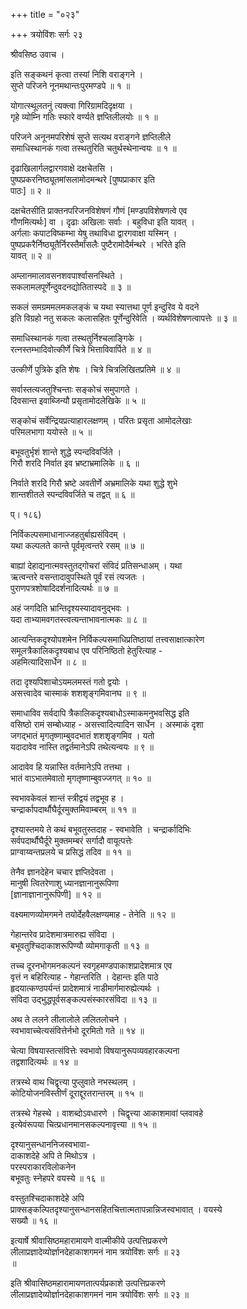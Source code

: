 +++
title = "०२३"

+++
त्रयोविंशः सर्गः २३   
  
श्रीवसिष्ठ उवाच ।  
  
इति सङ्कथनं कृत्वा तस्यां निशि वराङ्गने ।  
सुप्ते परिजने नूनमथान्तःपुरमण्डपे ॥ १ ॥  
  
योगात्स्थूलतनुं त्यक्त्वा गिरिग्रामदिदृक्षया ।  
गृहे व्योम्नि गतिः स्फारे वर्ण्यते ज्ञप्तिलीलयोः ॥ १ ॥  
  
परिजने अनूनमपरिशेषं सुप्ते सत्यथ वराङ्गने ज्ञप्तिलीले   
समाधिस्थानकं गत्वा तस्थतुरिति चतुर्थस्थेनान्वयः ॥ १ ॥  
  
दृढाखिलार्गलद्वारगवाक्षे दक्षचेतसि ।  
पुष्पप्रकरनिष्ठ्यूतमांसलामोदमन्थरे [पुष्पप्राकार इति   
पाठः] ॥ २ ॥  
  
दक्षचेतसीति प्राक्तनपरिजनविशेषणं गौणं [मण्डपविशेषणत्वे एव   
गौणमित्यर्थः] वा । दृढाः अखिलाः सर्वाः । बहुविधा इति यावत् ।   
अर्गलाः कपाटविष्कम्भा येषु तथाविधा द्वारगवाक्षा यस्मिन् ।   
पुष्पप्रकरैर्निष्ठ्यूतैर्निरस्तैर्मांसलैः पुष्टैरामोदैर्मन्थरे । भरिते इति   
यावत् ॥ २ ॥  
  
अम्लानमालावसनशवपार्श्वासनस्थिते ।  
सकलामलपूर्णेन्दुवदनद्योतितास्पदे ॥ ३ ॥  
  
सकलं समग्रममलमकलङ्कं च यथा स्यात्तथा पूर्ण इन्दुरिव ये वदने   
इति विग्रहो नतु सकलः कलासहितः पूर्णेन्दुरिवेति । व्यर्थविशेषणत्वापत्तेः ॥ ३ ॥  
  
समाधिस्थानकं गत्वा तस्थतुर्निश्चलाङ्गिके ।  
रत्नस्तम्भादिवोत्कीर्णे चित्रे भित्ताविवार्पिते ॥ ४ ॥  
  
उत्कीर्णे पुत्रिके इति शेषः । चित्रे चित्रलिखितप्रतिमे ॥ ४ ॥  
  
सर्वास्तत्यजतुश्चिन्ताः सङ्कोचं समुपागते ।  
दिवसान्त इवाब्जिन्यौ प्रसृतामोदलेखिके ॥ ५ ॥  
  
सङ्कोचं सर्वेन्द्रियप्रत्याहारलक्षणम् । परितः प्रसृता आमोदलेखाः   
परिमलभागा ययोस्ते ॥ ५ ॥  
  
बभूवतुर्भृशं शान्ते शुद्धे स्पन्दविवर्जिते ।  
गिरौ शरदि निर्वात इव भ्रष्टाभ्रमालिके ॥ ६ ॥  
  
निर्वाते शरदि गिरौ भ्रष्टे अवतीर्णे अभ्रमालिके यथा शुद्धे शुभे   
शान्तशीतले स्पन्दविवर्जिते च तद्वत् ॥ ६ ॥  
  
प्। १८६)  
  
निर्विकल्पसमाधानाज्जहतुर्बाह्यसंविदम् ।  
यथा कल्पलते कान्ते पूर्वमृत्वन्तरे रसम् ॥ ७ ॥  
  
बाह्यां देहाद्यनात्मवस्तुतद्गोचरां संविदं प्रतिसन्धाअम् । यथा   
ऋत्वन्तरे वसन्तादावुपस्थिते पूर्वं रसं त्यजतः ।   
पुराणपत्रशोषादिदर्शनादित्यर्थः ॥ ७ ॥  
  
अहं जगदिति भ्रान्तिदृश्यस्यादावनुद्भवः ।  
यदा ताभ्यामवगतस्त्वत्यन्ताभावनात्मकः ॥ ८ ॥  
  
आत्यन्तिकदृश्योपशमेन निर्विकल्पसमाधिप्रतिष्ठायां तत्त्वसाक्षात्कारेण   
समूलत्रैकालिकदृश्यबाध एव परिनिष्ठितो हेतुरित्याह -   
अहमित्यादिसार्धेन ॥ ८ ॥  
  
तदा दृश्यपिशाचोऽयमलमस्तं गतो द्वयोः ।  
असत्त्वादेव चास्माकं शशशृङ्गमिवानघ ॥ ९ ॥  
  
समाधाविव सर्वदापि त्रैकालिकदृश्यबाधोऽस्माकमनुभवसिद्ध इति   
वसिष्ठो रामं सम्बोध्याह - असत्त्वादित्यादिन सार्धेन । अस्माकं दृशा   
जगद्भातं मृगतृष्णाम्बुवदभातं शशशृङ्गमिव । यतो   
यदादावेव नास्ति तद्वर्तमानेऽपि तथेत्यन्वयः ॥ ९ ॥  
  
आदावेव हि यन्नास्ति वर्तमानेऽपि तत्तथा ।  
भातं वाऽभातमेवातो मृगतृष्णाम्बुवज्जगत् ॥ १० ॥  
  
स्वभावकेवलं शान्तं स्त्रीद्वयं तद्वभूव ह ।  
चन्द्रार्कापदार्थौघैर्दूरमुक्तमिवाम्बरम् ॥ ११ ॥  
  
दृश्यास्तमये ते कथं बभूवतुस्तदाह - स्वभावेति । चन्द्रार्कादिभिः   
सर्वपदार्थौघैर्दूरे मुक्तमम्बरं सर्गादौ वायूत्पत्तेः   
प्राग्वाय्वन्तप्रलये च प्रसिद्धं तदिव ॥ ११ ॥  
  
तेनैव ज्ञानदेहेन चचार ज्ञप्तिदेवता ।  
मानुषी त्वितरेणाशु ध्यानज्ञानानुरूपिणा   
[ज्ञानाज्ञानानुरूपिणी] ॥ १२ ॥  
  
वक्ष्यमाणव्योमगमने तयोर्देहवैलक्षण्यमाह - तेनेति ॥ १२ ॥  
  
गेहान्तरेव प्रादेशमात्रमारुह्य संविदा ।  
बभूवतुश्चिदाकाशरूपिण्यौ व्योमगाकृती ॥ १३ ॥  
  
तच्च दूरनभोगमनकल्पनं स्वगृहमण्डपाकाशप्रादेशमात्र एव   
वृत्तं न बहिरित्याह - गेहान्तरिति । देहान्तः इति पाठे   
हृदयात्कण्ठपर्यन्तं प्रादेशमात्रं नाडीमार्गमारुह्येत्यर्थः ।   
संविदा उद्भुद्धपूर्वसङ्कल्पसंस्कारसंविदा ॥ १३ ॥  
  
अथ ते ललने लीलालोले ललितलोचने ।  
स्वभावाच्चेत्यसंवित्तेर्नभो दूरमितो गते ॥ १४ ॥  
  
चेत्या विषयास्तत्संवित्तेः स्वभावो विषयानुरूपव्यवहारकल्पना   
तद्वशादित्यर्थः ॥ १४ ॥  
  
तत्रस्थे वाथ चिद्वृत्त्या पुप्लुवाते नभस्थलम् ।  
कोटियोजनविस्तीर्णं दूराद्दूरतरान्तरम् ॥ १५ ॥  
  
तत्रस्थे गेहस्थे । वाशब्दोऽवधारणे । चिद्वृत्त्या आकाशमावां प्लवावहे   
इत्येवंरूपया चित्प्रधानमानसकल्पनावृत्त्या ॥ १५ ॥  
  
दृश्यानुसन्धाननिजस्वभावा-  
दाकाशदेहे अपि ते मिथोऽत्र ।  
परस्पराकारविलोकनेन  
बभूवतुः स्नेहपरे वयस्ये ॥ १६ ॥  
  
वस्तुतश्चिदाकाशदेहे अपि   
प्राक्सङ्कल्पितदृश्यानुसन्धानसहितचित्तात्मतापन्नान्निजस्वभावात् । वयस्ये   
सख्यौ ॥ १६ ॥  
  
इत्यार्षे श्रीवासिष्ठमहारामायणे वाल्मीकीये उत्पत्तिप्रकरणे   
लीलाप्रज्ञादेव्योर्ज्ञानदेहाकाशगमनं नाम त्रयोविंशः सर्गः ॥ २३   
॥  
  
इति श्रीवासिष्ठमहारामायणतात्पर्यप्रकाशे उत्पत्तिप्रकरणे   
लीलाप्रज्ञादेव्योर्ज्ञानदेहाकाशगमनं नाम त्रयोविंशः सर्गः ॥ २३ ॥  
  
  
